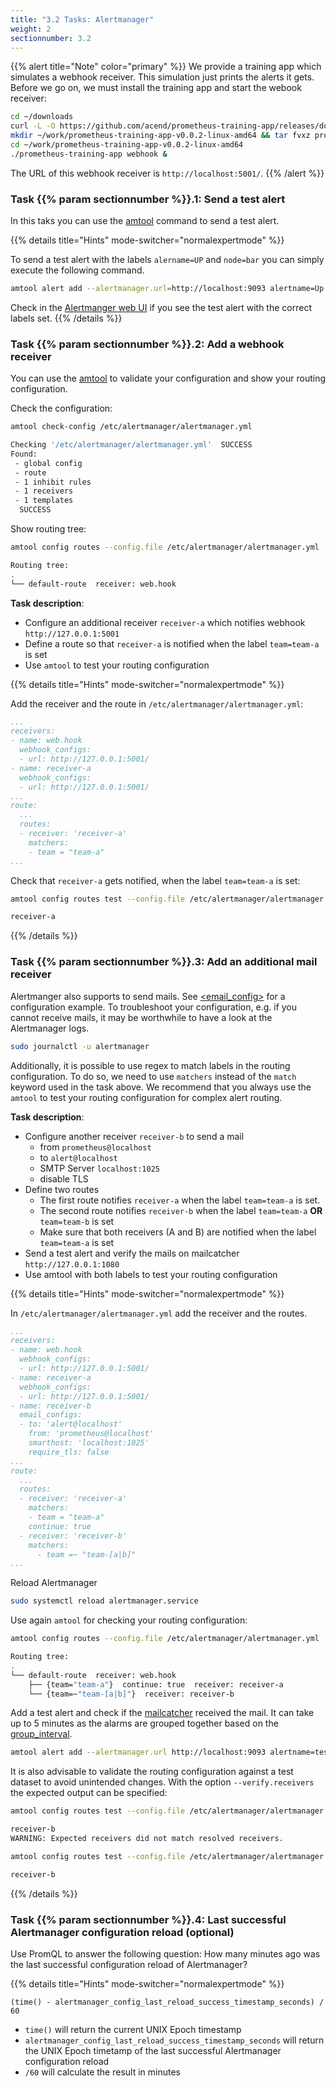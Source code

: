 ```yaml
---
title: "3.2 Tasks: Alertmanager"
weight: 2
sectionnumber: 3.2
---
```


{{% alert title="Note" color="primary" %}}
We provide a training app which simulates a webhook receiver. This simulation just prints the alerts it gets. Before we go on, we must install the training app and start the webook receiver:

```bash
cd ~/downloads
curl -L -O https://github.com/acend/prometheus-training-app/releases/download/v0.0.2/prometheus-training-app-v0.0.2-linux-amd64.tar.gz
mkdir ~/work/prometheus-training-app-v0.0.2-linux-amd64 && tar fvxz prometheus-training-app-v0.0.2-linux-amd64.tar.gz -C $_
cd ~/work/prometheus-training-app-v0.0.2-linux-amd64
./prometheus-training-app webhook &
```

The URL of this webhook receiver is `http://localhost:5001/`.
{{% /alert %}}

### Task {{% param sectionnumber %}}.1: Send a test alert

In this taks you can use the [amtool](https://github.com/prometheus/alertmanager#amtool) command to send a test alert.

{{% details title="Hints" mode-switcher="normalexpertmode" %}}

To send a test alert with the labels `alername=UP` and `node=bar` you can simply execute the following command.

```bash
amtool alert add --alertmanager.url=http://localhost:9093 alertname=Up node=bar
```

Check in the [Alertmanger web UI](http://LOCALHOST:9093) if you see the test alert with the correct labels set.
{{% /details %}}

### Task {{% param sectionnumber %}}.2: Add a webhook receiver

You can use the [amtool](https://github.com/prometheus/alertmanager#amtool) to validate your configuration and show your routing configuration.

Check the configuration:

```bash
amtool check-config /etc/alertmanager/alertmanager.yml
```

```bash
Checking '/etc/alertmanager/alertmanager.yml'  SUCCESS
Found:
 - global config
 - route
 - 1 inhibit rules
 - 1 receivers
 - 1 templates
  SUCCESS
```

Show routing tree:

```bash
amtool config routes --config.file /etc/alertmanager/alertmanager.yml
```

```bash
Routing tree:
.
└── default-route  receiver: web.hook
```

**Task description**:

* Configure an additional receiver `receiver-a` which notifies webhook `http://127.0.0.1:5001`
* Define a route so that `receiver-a` is notified when the label `team=team-a` is set
* Use `amtool` to test your routing configuration

{{% details title="Hints" mode-switcher="normalexpertmode" %}}

Add the receiver and the route in `/etc/alertmanager/alertmanager.yml`:

```yaml
...
receivers:
- name: web.hook
  webhook_configs:
  - url: http://127.0.0.1:5001/
- name: receiver-a
  webhook_configs:
  - url: http://127.0.0.1:5001/
...
route:
  ...
  routes:
  - receiver: 'receiver-a'
    matchers:
    - team = "team-a"
...
```

Check that `receiver-a` gets notified, when the label `team=team-a` is set:

```bash
amtool config routes test --config.file /etc/alertmanager/alertmanager.yml team=team-a
```

```bash
receiver-a
```

{{% /details %}}

### Task {{% param sectionnumber %}}.3: Add an additional mail receiver

Alertmanger also supports to send mails. See [<email_config>](https://prometheus.io/docs/alerting/latest/configuration/#email_config) for a configuration example. To troubleshoot your configuration, e.g. if you cannot receive mails, it may be worthwhile to have a look at the Alertmanager logs.

```bash
sudo journalctl -u alertmanager
```

Additionally, it is possible to use regex to match labels in the routing configuration. To do so, we need to use `matchers` instead of the `match` keyword used in the task above. We recommend that you always use the `amtool` to test your routing configuration for complex alert routing.

**Task description**:

* Configure another receiver `receiver-b` to send a mail
  * from `prometheus@localhost`
  * to `alert@localhost`
  * SMTP Server `localhost:1025`
  * disable TLS
* Define two routes
  * The first route notifies `receiver-a` when the label `team=team-a` is set.
  * The second route notifies `receiver-b` when the label `team=team-a` **OR** `team=team-b` is set
  * Make sure that both receivers (A and B) are notified when the label `team=team-a` is set
* Send a test alert and verify the mails on mailcatcher `http://127.0.0.1:1080`
* Use amtool with both labels to test your routing configuration

{{% details title="Hints" mode-switcher="normalexpertmode" %}}

In `/etc/alertmanager/alertmanager.yml` add the receiver and the routes.

```yaml
...
receivers:
- name: web.hook
  webhook_configs:
  - url: http://127.0.0.1:5001/
- name: receiver-a
  webhook_configs:
  - url: http://127.0.0.1:5001/
- name: receiver-b
  email_configs:
  - to: 'alert@localhost'
    from: 'prometheus@localhost'
    smarthost: 'localhost:1025'
    require_tls: false
...
route:
  ...
  routes:
  - receiver: 'receiver-a'
    matchers:
    - team = "team-a"
    continue: true
  - receiver: 'receiver-b'
    matchers:
      - team =~ "team-[a|b]"
...
```

Reload Alertmanager
```bash
sudo systemctl reload alertmanager.service
```

Use again `amtool` for checking your routing configuration:

```bash
amtool config routes --config.file /etc/alertmanager/alertmanager.yml
```

```bash
Routing tree:
.
└── default-route  receiver: web.hook
    ├── {team="team-a"}  continue: true  receiver: receiver-a
    └── {team=~"team-[a|b]"}  receiver: receiver-b
```

Add a test alert and check if the [mailcatcher](http://LOCALHOST:1080) received the mail. It can take up to 5 minutes as the alarms are grouped together based on the [group_interval](https://prometheus.io/docs/alerting/latest/configuration/#route).

```bash
amtool alert add --alertmanager.url http://localhost:9093 alertname=test team=team-a
```

It is also advisable to validate the routing configuration against a test dataset to avoid unintended changes. With the option `--verify.receivers` the expected output can be specified:

```bash
amtool config routes test --config.file /etc/alertmanager/alertmanager.yml --verify.receivers=receiver-a team=team-b
```

```bash
receiver-b
WARNING: Expected receivers did not match resolved receivers.
```

```bash
amtool config routes test --config.file /etc/alertmanager/alertmanager.yml --verify.receivers=receiver-b team=team-b
```

```bash
receiver-b
```

{{% /details %}}

### Task {{% param sectionnumber %}}.4: Last successful Alertmanager configuration reload (optional)

Use PromQL to answer the following question: How many minutes ago was the last successful configuration reload of Alertmanager?

{{% details title="Hints" mode-switcher="normalexpertmode" %}}

```promql
(time() - alertmanager_config_last_reload_success_timestamp_seconds) / 60
```

* `time()` will return the current UNIX Epoch timestamp
* `alertmanager_config_last_reload_success_timestamp_seconds` will return the UNIX Epoch timetamp of the last successful Alertmanager configuration reload
* `/60` will calculate the result in minutes
